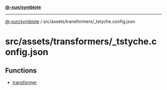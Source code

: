 [**@-xun/symbiote**](../../../../README.md)

***

[@-xun/symbiote](../../../../README.md) / src/assets/transformers/\_tstyche.config.json

# src/assets/transformers/\_tstyche.config.json

## Functions

- [transformer](functions/transformer.md)
